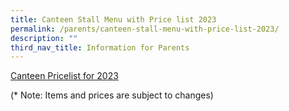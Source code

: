 ```yaml
---
title: Canteen Stall Menu with Price list 2023
permalink: /parents/canteen-stall-menu-with-price-list-2023/
description: ""
third_nav_title: Information for Parents
---
```





[Canteen Pricelist for 2023](/files/Canteen%20menu%202023%20updated%2029%20Dec%202022.pdf)

(* Note: Items and prices are subject to changes)